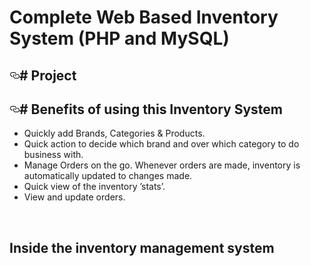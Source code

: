 <h1>Complete Web Based Inventory System (PHP and MySQL)</h1>


<h2>
<a id="user-content--project" class="anchor" href="#-project" aria-hidden="true"><svg class="octicon octicon-link" viewBox="0 0 16 16" version="1.1" width="16" height="16" aria-hidden="true"><path fill-rule="evenodd" d="M4 9h1v1H4c-1.5 0-3-1.69-3-3.5S2.55 3 4 3h4c1.45 0 3 1.69 3 3.5 0 1.41-.91 2.72-2 3.25V8.59c.58-.45 1-1.27 1-2.09C10 5.22 8.98 4 8 4H4c-.98 0-2 1.22-2 2.5S3 9 4 9zm9-3h-1v1h1c1 0 2 1.22 2 2.5S13.98 12 13 12H9c-.98 0-2-1.22-2-2.5 0-.83.42-1.64 1-2.09V6.25c-1.09.53-2 1.84-2 3.25C6 11.31 7.55 13 9 13h4c1.45 0 3-1.69 3-3.5S14.5 6 13 6z"></path></svg></a># Project</h2>

<h2>
<a id="user-content--benefits-of-using-this-inventory-system" class="anchor" href="#-benefits-of-using-this-inventory-system" aria-hidden="true"><svg class="octicon octicon-link" viewBox="0 0 16 16" version="1.1" width="16" height="16" aria-hidden="true"><path fill-rule="evenodd" d="M4 9h1v1H4c-1.5 0-3-1.69-3-3.5S2.55 3 4 3h4c1.45 0 3 1.69 3 3.5 0 1.41-.91 2.72-2 3.25V8.59c.58-.45 1-1.27 1-2.09C10 5.22 8.98 4 8 4H4c-.98 0-2 1.22-2 2.5S3 9 4 9zm9-3h-1v1h1c1 0 2 1.22 2 2.5S13.98 12 13 12H9c-.98 0-2-1.22-2-2.5 0-.83.42-1.64 1-2.09V6.25c-1.09.53-2 1.84-2 3.25C6 11.31 7.55 13 9 13h4c1.45 0 3-1.69 3-3.5S14.5 6 13 6z"></path></svg></a># Benefits of using this Inventory System</h2>
<ul>
<li>Quickly add Brands, Categories &amp; Products.</li>
<li>Quick action to decide which brand and over which category to do business with.</li>
<li>Manage Orders on the go. Whenever orders are made, inventory is automatically updated to changes made.</li>
<li>Quick view of the inventory ’stats’.</li>
<li>View and update orders.</li>
</ul>
<p><img src="https://github.com/rabindralamsal/Complete-Web-Based-Inventory-System/raw/master/presentation/0001.jpg?raw=true" alt="">
<img src="https://github.com/rabindralamsal/Complete-Web-Based-Inventory-System/raw/master/presentation/0002.jpg?raw=true" alt=""></p>

<h2>Inside the inventory management system</h2>

<img src="https://github.com/rabindralamsal/Complete-Web-Based-Inventory-System/raw/master/1.PNG?raw=true" alt="">
<img src="https://github.com/rabindralamsal/Complete-Web-Based-Inventory-System/raw/master/2.PNG?raw=true" alt="">
<img src="https://github.com/rabindralamsal/Complete-Web-Based-Inventory-System/raw/master/3.PNG?raw=true" alt="">
<img src="https://github.com/rabindralamsal/Complete-Web-Based-Inventory-System/raw/master/4.PNG?raw=true" alt="">
<img src="https://github.com/rabindralamsal/Complete-Web-Based-Inventory-System/raw/master/5.PNG?raw=true" alt="">
<img src="https://github.com/rabindralamsal/Complete-Web-Based-Inventory-System/raw/master/6.PNG?raw=true" alt="">
<img src="https://github.com/rabindralamsal/Complete-Web-Based-Inventory-System/raw/master/7.PNG?raw=true" alt="">
<img src="https://github.com/rabindralamsal/Complete-Web-Based-Inventory-System/raw/master/8.PNG?raw=true" alt="">
<img src="https://github.com/rabindralamsal/Complete-Web-Based-Inventory-System/raw/master/9.PNG?raw=true" alt="">
<img src="https://github.com/rabindralamsal/Complete-Web-Based-Inventory-System/raw/master/10.PNG?raw=true" alt="">

